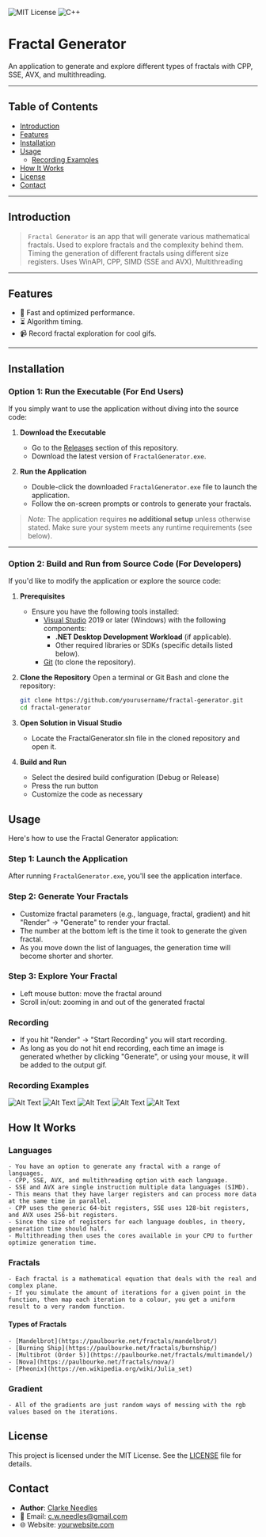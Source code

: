 ![MIT License](https://img.shields.io/badge/License-MIT-brightgreen)
![C++](https://img.shields.io/badge/Language-C++-blue)

# **Fractal Generator**

An application to generate and explore different types of fractals with CPP, SSE, AVX, and multithreading.

---

## **Table of Contents**

- [Introduction](#introduction)
- [Features](#features)
- [Installation](#installation)
- [Usage](#usage)
     - [Recording Examples](#recording-examples)
- [How It Works](#how-it-works)
- [License](#license)
- [Contact](#contact)

---

## **Introduction**

> `Fractal Generator` is an app that will generate various mathematical fractals.
> Used to explore fractals and the complexity behind them.
> Timing the generation of different fractals using different size registers.
> Uses WinAPI, CPP, SIMD (SSE and AVX), Multithreading

---

## **Features**

- 🚀 Fast and optimized performance.
- ⏳ Algorithm timing.
- 📹 Record fractal exploration for cool gifs.

---

## **Installation**

### Option 1: Run the Executable (For End Users)
If you simply want to use the application without diving into the source code:

1. **Download the Executable**
   - Go to the [Releases](https://github.com/ClarkeNeedles/FractalGenerator/tree/main/x64/Release) section of this repository.
   - Download the latest version of `FractalGenerator.exe`.

2. **Run the Application**
   - Double-click the downloaded `FractalGenerator.exe` file to launch the application.
   - Follow the on-screen prompts or controls to generate your fractals.

> *Note:* The application requires **no additional setup** unless otherwise stated. Make sure your system meets any runtime requirements (see below).

---

### Option 2: Build and Run from Source Code (For Developers)
If you'd like to modify the application or explore the source code:

1. **Prerequisites**
   - Ensure you have the following tools installed:
     - [Visual Studio](https://visualstudio.microsoft.com/) 2019 or later (Windows) with the following components:
       - **.NET Desktop Development Workload** (if applicable).
       - Other required libraries or SDKs (specific details listed below).
     - [Git](https://git-scm.com/) (to clone the repository).

2. **Clone the Repository**
   Open a terminal or Git Bash and clone the repository:
   ```bash
   git clone https://github.com/yourusername/fractal-generator.git
   cd fractal-generator

3. **Open Solution in Visual Studio**
   - Locate the FractalGenerator.sln file in the cloned repository and open it.

4. **Build and Run**
   - Select the desired build configuration (Debug or Release)
   - Press the run button
   - Customize the code as necessary
  
## **Usage**

Here's how to use the Fractal Generator application:

### Step 1: Launch the Application
After running `FractalGenerator.exe`, you'll see the application interface.

### Step 2: Generate Your Fractals
   - Customize fractal parameters (e.g., language, fractal, gradient) and hit "Render" -> "Generate" to render your fractal.
   - The number at the bottom left is the time it took to generate the given fractal.
   - As you move down the list of languages, the generation time will become shorter and shorter.

### Step 3: Explore Your Fractal
   - Left mouse button: move the fractal around
   - Scroll in/out: zooming in and out of the generated fractal

### Recording
   - If you hit "Render" -> "Start Recording" you will start recording.
   - As long as you do not hit end recording, each time an image is generated whether by clicking "Generate", or using your mouse, it will be added to the output gif.

### Recording Examples
![Alt Text](renders/render1.gif)
![Alt Text](renders/render2.gif)
![Alt Text](renders/render3.gif)
![Alt Text](renders/render4.gif)
![Alt Text](renders/render5.gif)

## **How It Works**

### Languages
    - You have an option to generate any fractal with a range of languages.
	- CPP, SSE, AVX, and multithreading option with each language. 
    - SSE and AVX are single instruction multiple data languages (SIMD).
	- This means that they have larger registers and can process more data at the same time in parallel.
	- CPP uses the generic 64-bit registers, SSE uses 128-bit registers, and AVX uses 256-bit registers.
	- Since the size of registers for each language doubles, in theory, generation time should half.
    - Multithreading then uses the cores available in your CPU to further optimize generation time.

### Fractals
    - Each fractal is a mathematical equation that deals with the real and complex plane.
    - If you simulate the amount of iterations for a given point in the function, then map each iteration to a colour, you get a uniform result to a very random function.

#### Types of Fractals
    - [Mandelbrot](https://paulbourke.net/fractals/mandelbrot/)
    - [Burning Ship](https://paulbourke.net/fractals/burnship/)
    - [Multibrot (Order 5)](https://paulbourke.net/fractals/multimandel/)
    - [Nova](https://paulbourke.net/fractals/nova/)
    - [Pheonix](https://en.wikipedia.org/wiki/Julia_set)

### Gradient
    - All of the gradients are just random ways of messing with the rgb values based on the iterations.

## **License**

This project is licensed under the MIT License. See the [LICENSE](LICENSE) file for details.

## **Contact**

- **Author**: [Clarke Needles](https://your-portfolio-link.com)  
- 📧 Email: [c.w.needles@gmail.com](mailto:c.w.needles@gmail.com)  
- 🌐 Website: [yourwebsite.com](https://yourwebsite.com) 

